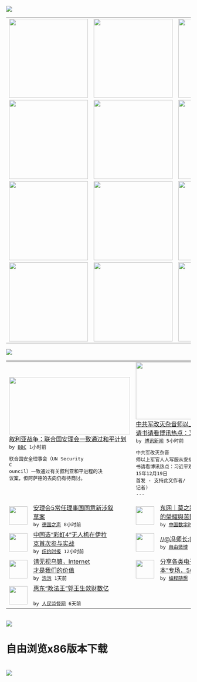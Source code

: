 

<a href="https://github.com/greatfire/z/raw/master/FreeBrowser.apk"><img src="https://raw.githubusercontent.com/greatfire/wiki/master/x/header.png" /></a><table><tr><td width="262" align="center" valign="center"><a href="https://github.com/greatfire/wiki/wiki/nyt" title="纽约时报中文网 国际纵览"><img src="https://raw.githubusercontent.com/greatfire/wiki/master/x/nyt_flag.png" width="215"/></a></td><td width="262" align="center" valign="center"><a href="https://github.com/greatfire/wiki/wiki/dw" title=""><img src="https://raw.githubusercontent.com/greatfire/wiki/master/x/dw_flag.png" width="215"/></a></td><td width="262" align="center" valign="center"><a href="https://github.com/greatfire/wiki/wiki/rmjd" title=""><img src="https://raw.githubusercontent.com/greatfire/wiki/master/x/rmjd_flag.png" width="215"/></a></td></tr><tr><td width="262" align="center" valign="center"><a href="https://github.com/paopaonetizen/website" title="泡泡 - 未经审查的互联网信息"><img src="https://raw.githubusercontent.com/greatfire/wiki/master/x/pp_flag.png" width="215"/></a></td><td width="262" align="center" valign="center"><a href="https://github.com/getlantern/mirror" title="以及自由微博和GreatFire.org官方中文论坛"><img src="https://raw.githubusercontent.com/greatfire/wiki/master/x/lantern_flag.png" width="215"/></a></td><td width="262" align="center" valign="center"><a href="https://github.com/cdtmirrors/m/" title=""><img src="https://raw.githubusercontent.com/greatfire/wiki/master/x/cdt_flag.png" width="215"/></a></td></tr><tr><td width="262" align="center" valign="center"><a href="https://github.com/program-think/blog" title="编程随想的博客"><img src="https://raw.githubusercontent.com/greatfire/wiki/master/x/pt_flag.png" width="215"/></a></td><td width="262" align="center" valign="center"><a href="https://github.com/greatfire/wiki/wiki/bbc" title=""><img src="https://raw.githubusercontent.com/greatfire/wiki/master/x/bbc_flag.png" width="215"/></a></td><td width="262" align="center" valign="center"><a href="https://github.com/freeweibo/s" title="自由微博 - 匿名和不受屏蔽的新浪微博搜索"><img src="https://raw.githubusercontent.com/greatfire/wiki/master/x/fw_flag.png" width="215"/></a></td></tr><tr><td width="262" align="center" valign="center"><a href="https://github.com/greatfire/wiki/wiki/google" title=""><img src="https://raw.githubusercontent.com/greatfire/wiki/master/x/google_flag.png" width="215"/></a></td><td width="262" align="center" valign="center"><a href="https://github.com/bxnews/boxun" title=""><img src="https://raw.githubusercontent.com/greatfire/wiki/master/x/bx_flag.png" width="215"/></a></td><td width="262" align="center" valign="center"><a href="https://github.com/greatfire/wiki/wiki/open-source" title="欢迎访问GreatFire.org开发者项目网站"><img src="https://raw.githubusercontent.com/greatfire/wiki/master/x/open-source_flag.png" width="215"/></a></td></tr></table><img src="https://raw.githubusercontent.com/greatfire/wiki/master/x/newsfeed text.png" /><table cols="4"><tr><td colspan="2" width="380"><a href="http://www.bbc.com/zhongwen/simp/world/2015/12/151219_syria_united_nations_resolution"><img src="http://ichef.bbci.co.uk/news/ws/106/amz/worldservice/live/assets/images/2015/12/19/151219043922_un_security_council_vote_304x171_epa_nocredit.jpg" width="330" height="156"/></a></br><a href="http://www.bbc.com/zhongwen/simp/world/2015/12/151219_syria_united_nations_resolution">叙利亚战争：联合国安理会一致通过和平计划</a></br><kbd> by <a href="http://www.bbc.co.uk/zhongwen/simp">BBC</a> 1小时前 </kbd></br><pre>联合国安全理事会（UN Security C<br/>ouncil）一致通过有关叙利亚和平进程的决<br/>议案，但阿萨德的去向仍有待商讨。</pre></td><td colspan="2" width="380"><a href="http://www.boxun.com/news/gb/china/2015/12/201512190603.shtml"><img src="https://raw.githubusercontent.com/greatfire/wiki/master/x/bx_logo_b.png" width="330" height="156"/></a></br><a href="http://www.boxun.com/news/gb/china/2015/12/201512190603.shtml">中共军改灭杂音师以上军官人人写服从安排申<br/>请书请看博讯热点：习近平观察</a></br><kbd> by <a href="http://www.boxun.com">博讯新闻</a> 5小时前 </kbd></br><pre>中共军改灭杂音 师以上军官人人写服从安排申请<br/>书请看博讯热点：习近平观察(博讯北京时间20<br/>15年12月19日 首发 - 支持此文作者/<br/>记者)           ...</pre></td></tr><tr><td><img src="http://www.dw.com/image/0,,18382904_302,00.jpg" width="50" height="50"/></td><td width="280"><a href="http://dw.com/p/1HQIw?maca=chi-GK-text-greatfire-all-chinese-15625-xml-mrss">安理会5常任理事国同意新涉叙<br/>草案</a></br><kbd> by <a href="http://dw.de">德国之声</a> 8小时前 </kbd></td><td><img src="http://chinadigitaltimes.net/chinese/files/2013/12/puzhiqiang.jpg" width="50" height="50"/></td><td width="280"><a href="http://feedproxy.google.com/~r/chinadigitaltimes/IyPt/~3/geedEa47p_M/">东网｜莫之許：浦志強命中注定<br/>的榮耀與苦難</a></br><kbd> by <a href="http://chinadigitaltimes.net/chinese/">中国数字时代</a> 11小时前 </kbd></td></tr><tr><td><img src="http://static01.nyt.com/images/2015/12/17/world/18drone/XXdrone-articleLarge.jpg" width="50" height="50"/></td><td width="280"><a href="https://d3qlz4p8smvoli.cloudfront.net/china/20151218/c18drone/">中国造“彩虹4”无人机在伊拉<br/>克首次参与实战</a></br><kbd> by <a href="http://m.cn.nytimes.com/">纽约时报</a> 12小时前 </kbd></td><td><img src="https://raw.githubusercontent.com/greatfire/wiki/master/x/fw_logo.png" width="50" height="50"/></td><td width="280"><a href="https://freeweibo.com/weibo/3921491114871479">//@冯师长:[衰]</a></br><kbd> by <a href="https://freeweibo.com/">自由微博</a> 1天前 </kbd></td></tr><tr><td><img src="https://raw.githubusercontent.com/greatfire/wiki/master/x/pp_logo.png" width="50" height="50"/></td><td width="280"><a href="https://pao-pao.net/article/653">请无视乌镇，Internet<br/>才是我们的价值</a></br><kbd> by <a href="https://pao-pao.net">泡泡</a> 1天前 </kbd></td><td><img src="https://raw.githubusercontent.com/greatfire/wiki/master/x/pt_logo.png" width="50" height="50"/></td><td width="280"><a href="http://feedproxy.google.com/~r/programthink/~3/uGSyaZsHX7I/share-books.html">分享各类电子书（“牛津通识读<br/>本”专场，56本）</a></br><kbd> by <a href="http://program-think.blogspot.com">编程随想</a> 4天前 </kbd></td></tr><tr><td><img src="http://www.rmjdw.com/uploads/151213/3-151213135J1423.jpg" width="50" height="50"/></td><td width="280"><a href="http://www.rmjdw.com//tebiebaodao/20151213/15247.html">惠东“政法王”郭王生敛财数亿<br/> </a></br><kbd> by <a href="http://www.rmjdw.com/">人民监督网</a> 6天前 </kbd></td></table></br><a href="https://github.com/greatfire/z/raw/master/FreeBrowser.apk"><img src="https://raw.githubusercontent.com/greatfire/wiki/master/x/download app.png" /></a><h1>自由浏览x86版本下载<h1><a href="https://github.com/greatfire/z/raw/master/FreeBrowser-x86.apk"><img src="https://raw.githubusercontent.com/greatfire/images/master/fb86.qr.png" /></a>